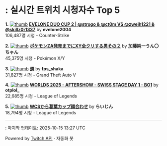 # : 실시간 트위치 시청자수 Top 5

**1.** [![thumb](https://static-cdn.jtvnw.net/previews-ttv/live_user_evelone2004-320x180.jpg)](https://twitch.tv/evelone2004)
**[EVELONE DUO CUP 2 | @strogo & @ct0m VS @zweih1221 & @skillz0r1337](https://twitch.tv/evelone2004)** by **evelone2004**<br>106,487명 시청  - Counter-Strike

**2.** [![thumb](https://static-cdn.jtvnw.net/previews-ttv/live_user_kato_junichi0817-320x180.jpg)](https://twitch.tv/加藤純一うん〇ちゃん)
**[ポケモンZA発売までにXY全クリする男その２](https://twitch.tv/加藤純一うん〇ちゃん)** by **加藤純一うん〇ちゃん**<br>45,375명 시청  - Pokémon X/Y

**3.** [![thumb](https://static-cdn.jtvnw.net/previews-ttv/live_user_fps_shaka-320x180.jpg)](https://twitch.tv/fps_shaka)
**[週](https://twitch.tv/fps_shaka)** by **fps_shaka**<br>31,827명 시청  - Grand Theft Auto V

**4.** [![thumb](https://static-cdn.jtvnw.net/previews-ttv/live_user_otplol_-320x180.jpg)](https://twitch.tv/otplol_)
**[WORLDS 2025 - AFTERSHOW - SWISS STAGE DAY 1 - BO1](https://twitch.tv/otplol_)** by **otplol_**<br>22,685명 시청  - League of Legends

**5.** [![thumb](https://static-cdn.jtvnw.net/previews-ttv/live_user_alfrea-320x180.jpg)](https://twitch.tv/らいじん)
**[WCSから葛葉カップ顔合わせ](https://twitch.tv/らいじん)** by **らいじん**<br>18,794명 시청  - League of Legends


---
: 마지막 업데이트: 2025-10-15 13:27 UTC

Powered by [Twitch API](https://dev.twitch.tv/docs/api/reference) · 자동화 봇